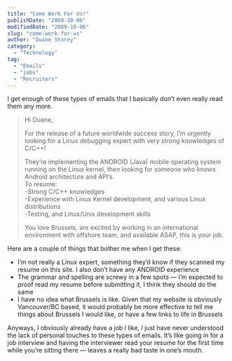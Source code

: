 ```yaml
---
title: "Come Work For Us!"
publishDate: "2009-10-06"
modifiedDate: "2009-10-06"
slug: "come-work-for-us"
author: "Duane Storey"
category:
  - "Technology"
tag:
  - "Emails"
  - "jobs"
  - "Recruiters"
---
```


I get enough of these types of emails that I basically don’t even really read them any more.

> Hi Duane,
> 
> For the release of a future worldwide success story, I’m urgently looking for a Linux debugging expert with very strong knowledges of C/C++!
> 
> They’re implementing the ANDROID (Java) mobile operating system running on the Linux kernel, then looking for someone who knows Android architecture and API’s.  
> To resume:  
> -Strong C/C++ knowledges  
> -Experience with Linux Kernel development, and various Linux distributions  
> -Testing, and Linux/Unix development skills
> 
> You love Brussels, are excited by working in an international environment with offshore team, and available ASAP, this is your job.

Here are a couple of things that bother me when I get these:

- I’m not really a Linux expert, something they’d know if they scanned my resume on this site. I also don’t have any ANDROID experience
- The grammar and spelling are screwy in a few spots — I’m expected to proof read my resume before submitting it, I think they should do the same
- I have no idea what Brussels is like. Given that my website is obviously Vancouver/BC based, it would probably be more effective to tell me things about Brussels I would like, or have a few links to life in Brussels

Anyways, I obviously already have a job I like, I just have never understood the lack of personal touches to these types of emails. It’s like going in for a job interview and having the interviewer read your resume for the first time while you’re sitting there — leaves a really bad taste in one’s mouth.
